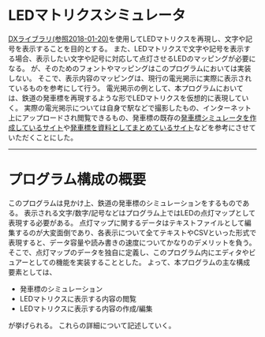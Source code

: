 # LEDマトリクスシミュレータ
[DXライブラリ(参照2018-01-20)](http://dxlib.o.oo7.jp/ "ＤＸライブラリ置き場　ＨＯＭＥ")を使用してLEDマトリクスを再現し、文字や記号を表示することを目的とする。
また、LEDマトリクスで文字や記号を表示する場合、表示したい文字や記号に対応して点灯させるLEDのマッピングが必要になる。
が、そのためのフォントやマッピングはこのプログラムにおいては実装しない。
そこで、表示内容のマッピングは、現行の電光掲示に実際に表示されているものを参考にして行う。
電光掲示の例として、本プログラムにおいては、鉄道の発車標を再現するような形でLEDマトリクスを仮想的に表現していく。
実際の電光掲示については自身で駅などで撮影したもの、インターネット上にアップロードされ閲覧できるもの、発車標の既存の[発車標シミュレータを作成しているサイト](http://www.geocities.jp/yoshi223_k/page/hasshahyo/index.htm "発車標シミュレーター - 鉄道駅の発車案内板(LED電光掲示板/ディスプレイ)を忠実に再現")や[発車標を資料としてまとめているサイト](http://led.e501.net/index.php?FrontPage "FrontPage - LED発車標 Wiki")などを参考にさせていただくことにした。

---
# プログラム構成の概要
このプログラムは見かけ上、鉄道の発車標のシミュレーションをするものである。
表示される文字/数字/記号などはプログラム上ではLEDの点灯マップとして表現する必要がある。
点灯マップに関するデータはテキストファイルとして編集するのが大変面倒であり、各表示について全てテキストやCSVといった形式で表現すると、データ容量や読み書きの速度についてかなりのデメリットを負う。
そこで、点灯マップのデータを独自に定義し、このプログラム内にエディタやビュアーとしての機能を実装することとした。
よって、本プログラムの主な構成要素としては、
- 発車標のシミュレーション
- LEDマトリクスに表示する内容の閲覧
- LEDマトリクスに表示する内容の作成/編集

が挙げられる。
これらの詳細について記述していく。
